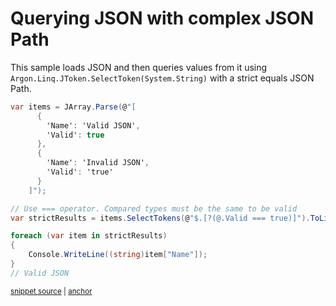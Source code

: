 # Querying JSON with complex JSON Path

This sample loads JSON and then queries values from it using `Argon.Linq.JToken.SelectToken(System.String)` with a strict equals JSON Path.

<!-- snippet: StrictEqualsQueryUsage -->
<a id='snippet-strictequalsqueryusage'></a>
```cs
var items = JArray.Parse(@"[
      {
        'Name': 'Valid JSON',
        'Valid': true
      },
      {
        'Name': 'Invalid JSON',
        'Valid': 'true'
      }
    ]");

// Use === operator. Compared types must be the same to be valid
var strictResults = items.SelectTokens(@"$.[?(@.Valid === true)]").ToList();

foreach (var item in strictResults)
{
    Console.WriteLine((string)item["Name"]);
}
// Valid JSON
```
<sup><a href='/src/Tests/Documentation/Samples/JsonPath/StrictEqualsQuery.cs#L33-L53' title='Snippet source file'>snippet source</a> | <a href='#snippet-strictequalsqueryusage' title='Start of snippet'>anchor</a></sup>
<!-- endSnippet -->
